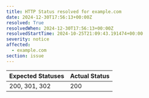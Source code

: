 ```yaml
---
title: HTTP Status resolved for example.com
date: 2024-12-30T17:56:13+00:00Z
resolved: True
resolvedWhen: 2024-12-30T17:56:13+00:00Z
resolvedStartTime: 2024-10-25T21:09:43.191474+00:00
severity: notice
affected:
  - example.com
section: issue
---
```


| Expected Statuses | Actual Status  |
|-------------------|----------------|
| 200, 301, 302 | 200 |
